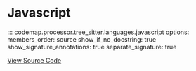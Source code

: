 # Javascript

::: codemap.processor.tree_sitter.languages.javascript
    options:
      members_order: source
      show_if_no_docstring: true
      show_signature_annotations: true
      separate_signature: true

[View Source Code](https://github.com/SarthakMishra/codemap/blob/main/src/codemap/processor/tree_sitter/languages/javascript.py)

